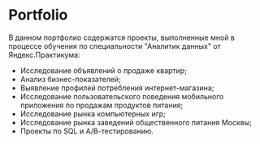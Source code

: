 # Portfolio
В данном портфолио содержатся проекты, выполненные мной в процессе обучения по специальности "Аналитик данных" от Яндекс.Практикума:
- Исследование объявлений о продаже квартир;
- Анализ бизнес-показателей;
- Выявление профилей потребления интернет-магазина;
- Исследование пользовательского поведения мобильного приложения по продажам продуктов питания;
- Исследование рынка компьютерных игр;
- Исследование рынка заведений общественного питания Москвы;
- Проекты по SQL и А/В-тестированию.
